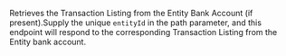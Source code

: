 Retrieves the Transaction Listing from the Entity Bank Account (if present).Supply the unique `entityId` in the path parameter, and this endpoint will respond to the corresponding Transaction Listing from the Entity bank account.